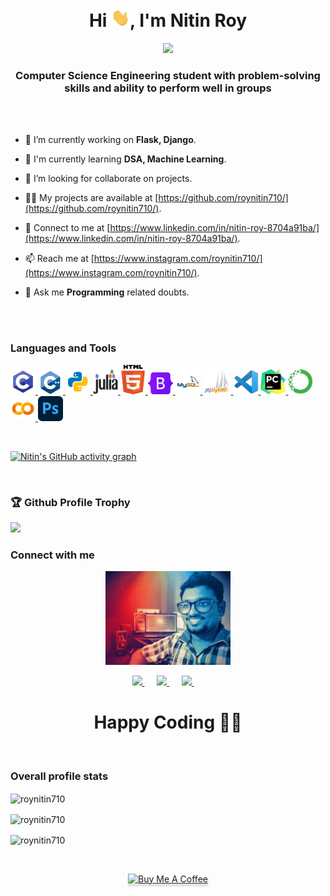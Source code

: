 <h1 align="center">
<!--   <img src="img/Contra-Internet-Top.gif" width="200"> <br> -->
  Hi <img src="img/Hi.gif" width="30px">, I'm Nitin Roy
</h1>

<p align="center">
  <img src="https://readme-typing-svg.herokuapp.com?color=2147F7FF&size=24&width=515&height=62&lines=Welcome+to+my+World+of+Programming!">
</p>

<h3 align="center">
  <p>
    Computer Science Engineering student with problem-solving skills and ability to perform well in groups
  </p>
</h3>

<br><br>

- 🔭 I’m currently working on **Flask, Django**.

- 🌱 I'm currently learning **DSA, Machine Learning**.

- 👯 I’m looking for collaborate on projects.

- 👨‍💻 My projects are available at [https://github.com/roynitin710/](https://github.com/roynitin710/).

- 📝 Connect to me at
[https://www.linkedin.com/in/nitin-roy-8704a91ba/](https://www.linkedin.com/in/nitin-roy-8704a91ba/).

- 📫 Reach me at [https://www.instagram.com/roynitin710/](https://www.instagram.com/roynitin710/).

- 💬 Ask me **Programming** related doubts.

<br><br>

<h3 align="left">Languages and Tools</h3>
<p align="left">
  <a href="https://www.programiz.com/c-programming" target="_blank">
    <img src="img/c_icon.png" alt="C" width="40" height="40">
  </a>
  <a href="https://www.programiz.com/cpp-programming" target="_blank">
    <img src="img/cpp_icon.png" alt="C++" width="40" height="40">
  </a>
  <a href="https://www.python.org" target="_blank">
    <img src="img/python_icon.png" alt="Python" width="40" height="40">
  </a>
  <a href="https://julialang.org/" target="_blank">
    <img src="img/julia_icon.png" alt="Julia" width="40" height="40">
  </a>
  <a href="https://html.com/" target="_blank">
    <img src="img/HTML5_icon.gif" alt="HTML" width="40" height="47">
  </a>
  <a href="https://getbootstrap.com/" target="_blank">
    <img src="img/bootstrap_icon.png" alt="Bootstrap" width="40" height="35">
  </a>
  <a href="https://www.mysql.com/" target="_blank">
    <img src="img/MySQL_icon.png" alt="MySQL" width="40" height="40">
  </a>  
  <a href="https://www.phpmyadmin.net/" target="_blank">
    <img src="img/phpMyAdmin_icon.png" alt="phpMyAdmin" width="45" height="40">
  </a>
  <a href="https://code.visualstudio.com/" target="_blank">
    <img src="img/vscode_icon.png" alt="VS Code" width="40" height="40">
  </a>
  <a href="https://www.jetbrains.com/pycharm/" target="_blank">
    <img src="img/pycharm_icon.png" alt="Pycharm" width="40" height="40">
  </a>
  <a href="https://www.anaconda.com/" target="_blank">
    <img src="img/anaconda_icon.png" alt="Anaconda" width="40" height="40">
  </a>
  <a href="https://colab.research.google.com/notebooks/intro.ipynb" target="_blank">
    <img src="img/googlecolab_icon.png" alt="Google Colab" width="40" height="40">
  </a>
  <a href="https://www.photoshop.com/en/" target="_blank">
    <img src="img/photoshop_icon.png" alt="Photoshop" width="40" height="40">
  </a>
</p>

<br>

[![Nitin's GitHub activity graph](https://activity-graph.herokuapp.com/graph?username=roynitin710&theme=xcode)](https://git.io/roynitin710)

<br>

<h3>🏆 Github Profile Trophy</h3>
  <a href="https://github.com/ryo-ma/github-profile-trophy">
    <img src="https://github-profile-trophy.vercel.app/?username=roynitin710&column=8&hide=PullRequest&theme=onestar"/>
  </a>
</div>

<br>

<h3 align="left">Connect with me</h3>
<p align="center">
  <a href="https://github.com/roynitin710">
    <img src="img/me.jpg" width=200px height=150px>
  </a>
</p>
<p align="center">
  <a target="_blank" href="https://www.linkedin.com/in/nitin-roy-8704a91ba/">
    <img src="https://img.shields.io/badge/linkedin-%230077B5.svg?style=for-the-badge&logo=linkedin&logoColor=white">
  </a>&nbsp;&nbsp;&nbsp;&nbsp;
  <a href="mailto:nitin.roy@uem.edu.in?subject=Hello%20(your name),%20From%20Github">
    <img src="https://img.shields.io/badge/gmail-%23D14836.svg?&style=for-the-badge&logo=gmail&logoColor=white">
  </a>&nbsp;&nbsp;&nbsp;&nbsp;
  <a target="_blank" href="https://twitter.com/">
    <img src="https://img.shields.io/badge/twitter-%231DA1F2.svg?&style=for-the-badge&logo=twitter&logoColor=white">
  </a>&nbsp;&nbsp;&nbsp;&nbsp;
</p>

<h1 align=center>Happy Coding 👨‍💻</h1>

<br>

<h3 align="left">Overall profile stats</h3>
<p>
  <img align="center" src="https://github-readme-stats.vercel.app/api/top-langs?username=roynitin710&show_icons=true&locale=en&layout=compact&theme=dark" alt="roynitin710">
</p>

<p>
  <img align="center" src="https://github-readme-stats.vercel.app/api?username=roynitin710&show_icons=true&locale=en&theme=dark" alt="roynitin710">
</p>

<p>
  <img align="center" src="https://github-readme-streak-stats.herokuapp.com/?user=roynitin710&theme=dark" alt="roynitin710">
</p>

<br>

<p align="center">
  <a href="https://www.buymeacoffee.com/nitinroy" target="_blank">
    <img src="https://www.buymeacoffee.com/assets/img/custom_images/orange_img.png" alt="Buy Me A Coffee" style="height: 41px !important;width: 174px !important;box-shadow: 0px 3px 2px 0px rgba(190, 190, 190, 0.5) !important;-webkit-box-shadow: 0px 3px 2px 0px rgba(190, 190, 190, 0.5) !important;">
  </a>
</p>

<!---<img src="https://gpvc.arturio.dev/roynitin710" alt="profile views"/>  <img alt="GitHub followers" src="https://img.shields.io/github/followers/roynitin710?style=social"/>--->
